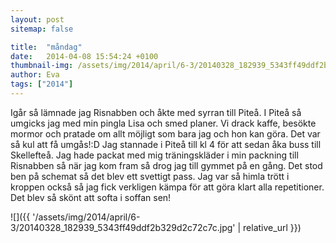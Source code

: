 ```yaml
---
layout: post
sitemap: false

title:  "måndag"
date:   2014-04-08 15:54:24 +0100
thumbnail-img: /assets/img/2014/april/6-3/20140328_182939_5343ff49ddf2b329d2c72c7c.jpg
author: Eva
tags: ["2014"]
---
```


Igår så lämnade jag Risnabben och åkte med syrran till Piteå. I Piteå så umgicks jag med min pingla Lisa och smed planer. Vi drack kaffe, besökte mormor och pratade om allt möjligt som bara jag och hon kan göra. Det var så kul att få umgås!:D Jag stannade i Piteå till kl 4 för att sedan åka buss till Skellefteå. Jag hade packat med mig träningskläder i min packning till Risnabben så när jag kom fram så drog jag till gymmet på en gång. Det stod ben på schemat så det blev ett svettigt pass. Jag var så himla trött i kroppen också så jag fick verkligen kämpa för att göra klart alla repetitioner. Det blev så skönt att softa i soffan sen!

![]({{ '/assets/img/2014/april/6-3/20140328_182939_5343ff49ddf2b329d2c72c7c.jpg'  | relative_url }})

